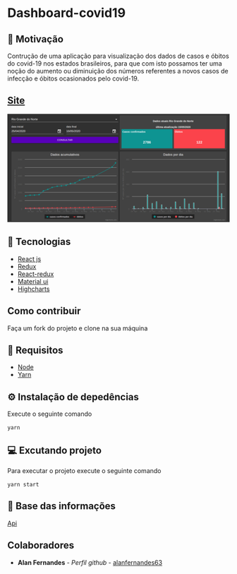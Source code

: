 # Dashboard-covid19

## :thinking: Motivação
Contrução de uma aplicação para visualização dos dados de casos e óbitos do covid-19 nos estados brasileiros, para que com isto possamos ter uma noção do aumento ou diminuição dos números referentes a novos casos de infecção e óbitos ocasionados pelo covid-19.

## [Site](https://nostalgic-beaver-d44652.netlify.app)
<img src="/static/dashboard_covid19.png">

## :hammer: Tecnologias
- [React js](https://pt-br.reactjs.org/)
- [Redux](https://redux.js.org/)
- [React-redux](https://redux.js.org/basics/usage-with-react)
- [Material ui](https://material-ui.com/pt/)
- [Highcharts](https://www.highcharts.com/)

## Como contribuir
Faça um fork do projeto e clone na sua máquina
## :memo: Requisitos
- [Node](https://nodejs.org/en/)
- [Yarn](https://yarnpkg.com/)

## :gear: Instalação de depedências
Execute o seguinte comando
```
yarn
```
## :computer: Excutando projeto
Para executar o projeto execute o seguinte comando
```
yarn start
```
## :floppy_disk: Base das informações
[Api](https://github.com/alanfernandes63/middleware_covid)

## Colaboradores
* **Alan Fernandes** - *Perfil github* - [alanfernandes63](https://github.com/alanfernandes63)
